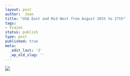 ```yaml
---
layout: post
author:  Joan
title: "USA East and Mid West from August 10th to 27th"
tags:
- Viajes
status: publish
type: post
published: true
meta:
  _edit_last: '2'
  _wp_old_slug: ''
---
```

<img src="http://maps.googleapis.com/maps/api/staticmap?size=640x300&zoom=3&maptype=roadmap%5C&markers=size:mid%7Ccolor:red%7Clabel:1%7Cwashington&markers=size:mid%7Ccolor:red%7Clabel:2%7Cphiladelphia&markers=size:mid%7Ccolor:red%7Clabel:3%7Csalt_lake_city&markers=size:mid%7Ccolor:red%7Clabel:4%7Cyellowstone&markers=size:mid%7Ccolor:red%7Clabel:5%7Cbozeman&markers=size:mid%7Ccolor:red%7Clabel:6%7Cminneapolis&markers=size:mid%7Ccolor:red%7Clabel:7%7Cchicago&sensor=false"/>

